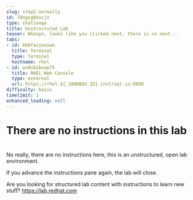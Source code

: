```yaml
---
slug: step2-noreally
id: 70ngvgbbucjx
type: challenge
title: Unstructured Lab
teaser: Whoops, looks like you clicked next, there is no next...
tabs:
- id: kbbfazyoeiwe
  title: Terminal
  type: terminal
  hostname: rhel
- id: wvdubibuwp75
  title: RHEL Web Console
  type: external
  url: https://rhel.${_SANDBOX_ID}.instruqt.io:9090
difficulty: basic
timelimit: 1
enhanced_loading: null
---
```

# There are no instructions in this lab
#
No really, there are no instructions here, this is an unstructured, open lab environment.

If you advance the instructions pane again, the lab will close.

Are you looking for structured lab content with instructions to learn new stuff?
https://lab.redhat.com

